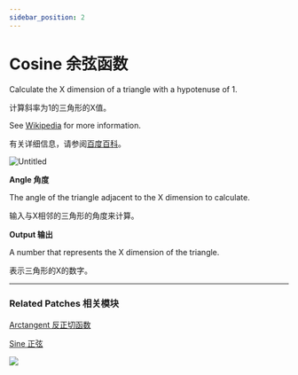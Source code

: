 ```yaml
---
sidebar_position: 2
---
```


# Cosine 余弦函数

Calculate the X dimension of a triangle with a hypotenuse of 1.

计算斜率为1的三角形的X值。

See [Wikipedia](https://en.wikipedia.org/wiki/Trigonometric_functions) for more information.

有关详细信息，请参阅[百度百科](https://link.jianshu.com/?t=http://baike.baidu.com/link?url=LHHVermrOYp8XKHATVvRg21Vj4eRaCXqGk6RoMr0_0rDuUUbseZeTiQIiRIBGbTHugB_2noAlJhOXBqO5L9NF31T669u77XzjiBM7X1XGELJgca6XgAsz0sNsWxNluEePz5-lfBVeMDS3Zho-q2vwa)。

![Untitled](https://s3.us-west-2.amazonaws.com/secure.notion-static.com/59c508f3-6c65-4106-850e-9da56950a016/Untitled.png?X-Amz-Algorithm=AWS4-HMAC-SHA256&X-Amz-Content-Sha256=UNSIGNED-PAYLOAD&X-Amz-Credential=AKIAT73L2G45EIPT3X45%2F20220602%2Fus-west-2%2Fs3%2Faws4_request&X-Amz-Date=20220602T174322Z&X-Amz-Expires=86400&X-Amz-Signature=e3716a8797c92f87199a42a1a4f33878f70410ddadb520fc881ef0092feb7ee4&X-Amz-SignedHeaders=host&response-content-disposition=filename%20%3D%22Untitled.png%22&x-id=GetObject)

**Angle 角度**

The angle of the triangle adjacent to the X dimension to calculate.

输入与X相邻的三角形的角度来计算。

**Output 输出**

A number that represents the X dimension of the triangle.

表示三角形的X的数字。

------

### Related Patches 相关模块

[Arctangent 反正切函数](https://www.notion.so/Arctangent-6c99112ce29a40f4a4a24b813d95e3fd)

[Sine 正弦](https://www.notion.so/Sine-a84bfb743fc84edea3071a388051ecb5)



![](https://s3.us-west-2.amazonaws.com/secure.notion-static.com/5bb1d55e-cac0-496a-9ca2-c84bab3d0134/Untitled.png?X-Amz-Algorithm=AWS4-HMAC-SHA256&X-Amz-Content-Sha256=UNSIGNED-PAYLOAD&X-Amz-Credential=AKIAT73L2G45EIPT3X45%2F20220602%2Fus-west-2%2Fs3%2Faws4_request&X-Amz-Date=20220602T174328Z&X-Amz-Expires=86400&X-Amz-Signature=8c74c6c1b964149384925cd14f57327081e0345313b3e2c94a7187c8c90c4ec6&X-Amz-SignedHeaders=host&response-content-disposition=filename%20%3D%22Untitled.png%22&x-id=GetObject)

